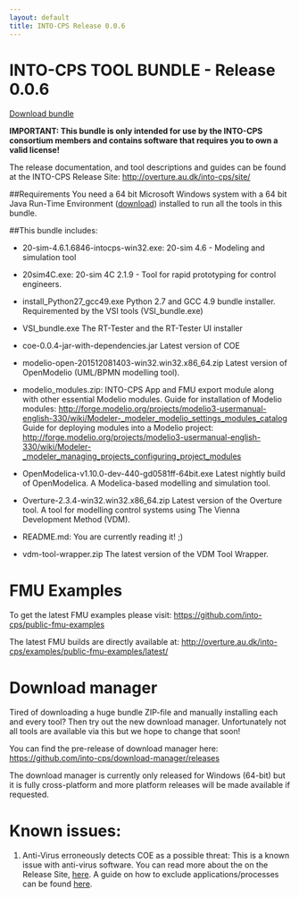 ```yaml
---
layout: default
title: INTO-CPS Release 0.0.6
---
```


# INTO-CPS TOOL BUNDLE - Release 0.0.6

[Download bundle](http://overture.au.dk/into-cps/release-bundles/0.0.6.zip)


**IMPORTANT: This bundle is only intended for use by the INTO-CPS consortium
members and contains software that requires you to own a valid license!**


The release documentation, and tool descriptions and guides can be found at the
INTO-CPS Release Site:
http://overture.au.dk/into-cps/site/


##Requirements
You need a 64 bit Microsoft Windows system with a 64 bit Java Run-Time
Environment ([download](https://www.java.com/en/download/manual.jsp)) installed
to run all the tools in this bundle.


##This bundle includes:

- 20-sim-4.6.1.6846-intocps-win32.exe:
  20-sim 4.6 - Modeling and simulation tool

- 20sim4C.exe:
  20-sim 4C 2.1.9 - Tool for rapid prototyping for control engineers.

- install_Python27_gcc49.exe
  Python 2.7 and GCC 4.9 bundle installer. Requiremented by the VSI tools (VSI_bundle.exe)

- VSI_bundle.exe
  The RT-Tester and the RT-Tester UI installer

- coe-0.0.4-jar-with-dependencies.jar
  Latest version of COE

- modelio-open-201512081403-win32.win32.x86_64.zip
  Latest version of OpenModelio (UML/BPMN modelling tool).

- modelio_modules.zip:
  INTO-CPS App and FMU export module along with other essential Modelio
  modules.
  Guide for installation of Modelio modules:
  <http://forge.modelio.org/projects/modelio3-usermanual-english-330/wiki/Modeler-_modeler_modelio_settings_modules_catalog>
  Guide for deploying modules into a Modelio project:
  <http://forge.modelio.org/projects/modelio3-usermanual-english-330/wiki/Modeler-_modeler_managing_projects_configuring_project_modules>

- OpenModelica-v1.10.0-dev-440-gd0581ff-64bit.exe
  Latest nightly build of OpenModelica. A Modelica-based modelling and
  simulation tool.

- Overture-2.3.4-win32.win32.x86_64.zip
  Latest version of the Overture tool. A tool for modelling control systems
  using The Vienna Development Method (VDM).

- README.md: You are currently reading it! ;)

- vdm-tool-wrapper.zip
  The latest version of the VDM Tool Wrapper.


# FMU Examples

To get the latest FMU examples please visit:
<https://github.com/into-cps/public-fmu-examples>

The latest FMU builds are directly available at:
<http://overture.au.dk/into-cps/examples/public-fmu-examples/latest/>


# Download manager

Tired of downloading a huge bundle ZIP-file and manually installing each and
every tool? Then try out the new download manager. Unfortunately not all tools
are available via this but we hope to change that soon!

You can find the pre-release of download manager here:
<https://github.com/into-cps/download-manager/releases>

The download manager is currently only released for Windows (64-bit) but it is fully
cross-platform and more platform releases will be made available if requested.


# Known issues:

1. Anti-Virus erroneously detects COE as a possible threat:
   This is a known issue with anti-virus software. You can read more about the
   on the Release Site,
   [here](http://overture.au.dk/into-cps/site/simulation/antivirus.html). A
   guide on how to exclude applications/processes can be found
   [here](http://www.tenforums.com/tutorials/5924-windows-defender-exclusions-add-remove-windows-10-a.html).
